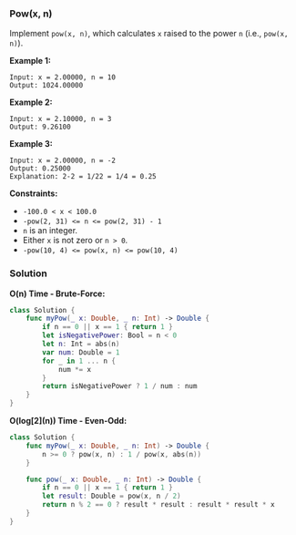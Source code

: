 
### Pow(x, n)

Implement `pow(x, n)`, which calculates `x` raised to the power `n` (i.e., `pow(x, n)`).

__Example 1:__
```
Input: x = 2.00000, n = 10
Output: 1024.00000
```
__Example 2:__
```
Input: x = 2.10000, n = 3
Output: 9.26100
```
__Example 3:__
```
Input: x = 2.00000, n = -2
Output: 0.25000
Explanation: 2-2 = 1/22 = 1/4 = 0.25
```

__Constraints:__
* `-100.0 < x < 100.0`
* `-pow(2, 31) <= n <= pow(2, 31) - 1`
* `n` is an integer.
* Either `x` is not zero or `n > 0`.
* `-pow(10, 4) <= pow(x, n) <= pow(10, 4)`

### Solution
__O(n) Time - Brute-Force:__
```Swift
class Solution {
    func myPow(_ x: Double, _ n: Int) -> Double {
        if n == 0 || x == 1 { return 1 }
        let isNegativePower: Bool = n < 0
        let n: Int = abs(n)
        var num: Double = 1
        for _ in 1 ... n {
            num *= x
        }
        return isNegativePower ? 1 / num : num
    }
}
```
__O(log\[2\](n)) Time - Even-Odd:__
```Swift
class Solution {
    func myPow(_ x: Double, _ n: Int) -> Double {
        n >= 0 ? pow(x, n) : 1 / pow(x, abs(n))
    }

    func pow(_ x: Double, _ n: Int) -> Double {
        if n == 0 || x == 1 { return 1 }
        let result: Double = pow(x, n / 2)
        return n % 2 == 0 ? result * result : result * result * x
    }
}
```